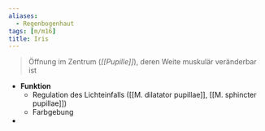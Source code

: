 ```yaml
---
aliases:
  - Regenbogenhaut
tags: [m/m16]
title: Iris
---
```

> Öffnung im Zentrum (*[[Pupille]]*), deren Weite muskulär veränderbar ist

- **Funktion**
	- Regulation des Lichteinfalls ([[M. dilatator pupillae]], [[M. sphincter pupillae]])
	- Farbgebung
- 